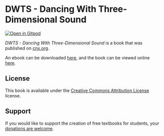 # DWTS - Dancing With Three-Dimensional Sound

[![Open in Gitpod](https://gitpod.io/button/open-in-gitpod.svg)](https://gitpod.io/from-referrer/)

_DWTS - Dancing With Three-Dimensional Sound_ is a book that was published on [cnx.org](https://cnx.org/).

An ebook can be downloaded [here](https://github.com/cnx-user-books/cnxbook-dwts-dancing-with-three-dimensional-sound/releases/latest), and the book can be viewed online [here](https://github.com/cnx-user-books/cnxbook-dwts-dancing-with-three-dimensional-sound/releases/latest).

## License
This book is available under the [Creative Commons Attribution License](./LICENSE) license.

## Support
If you would like to support the creation of free textbooks for students, your [donations are welcome](https://riceconnect.rice.edu/donation/support-openstax-banner).
